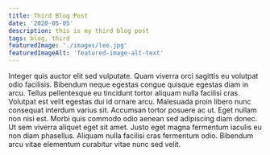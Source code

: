 ```yaml
---
title: Third Blog Post
date: '2020-05-05'
description: this is my third blog post
tags: blog, third
featuredImage: './images/leo.jpg'
featuredImageAlt: 'featured-image-alt-text'
---
```


Integer quis auctor elit sed vulputate. Quam viverra orci sagittis eu volutpat odio facilisis. Bibendum neque egestas congue quisque egestas diam in arcu. Tellus pellentesque eu tincidunt tortor aliquam nulla facilisi cras. Volutpat est velit egestas dui id ornare arcu. Malesuada proin libero nunc consequat interdum varius sit. Accumsan tortor posuere ac ut. Eget nullam non nisi est. Morbi quis commodo odio aenean sed adipiscing diam donec. Ut sem viverra aliquet eget sit amet. Justo eget magna fermentum iaculis eu non diam phasellus. Aliquam nulla facilisi cras fermentum odio. Bibendum arcu vitae elementum curabitur vitae nunc sed velit.
